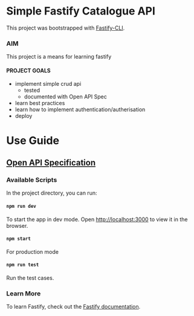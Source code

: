 # Simple Fastify Catalogue API 
This project was bootstrapped with [Fastify-CLI](https://www.npmjs.com/package/fastify-cli).

### AIM
This project is a means for learning fastify
#### PROJECT GOALS
- implement simple crud api
    - tested
    - documented with Open API Spec
- learn best practices
- learn how to implement authentication/autherisation
- deploy

# Use Guide

## [Open API Specification](https://opelham.github.io/fastify_catalogue/)

### Available Scripts

In the project directory, you can run:

#### `npm run dev`

To start the app in dev mode.
Open [http://localhost:3000](http://localhost:3000) to view it in the browser.

#### `npm start`

For production mode

#### `npm run test`

Run the test cases.

### Learn More

To learn Fastify, check out the [Fastify documentation](https://www.fastify.io/docs/latest/).
